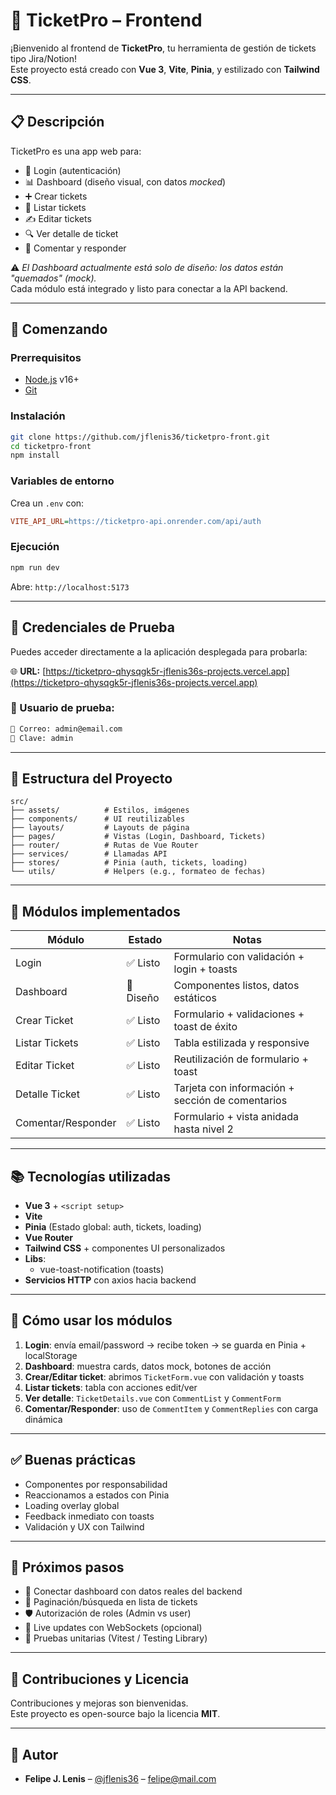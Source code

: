 
# 🧩 TicketPro – Frontend

¡Bienvenido al frontend de **TicketPro**, tu herramienta de gestión de tickets tipo Jira/Notion!  
Este proyecto está creado con **Vue 3**, **Vite**, **Pinia**, y estilizado con **Tailwind CSS**.

---

## 📋 Descripción

TicketPro es una app web para:
- 🔐 Login (autenticación)
- 📊 Dashboard (diseño visual, con datos *mocked*)
- ➕ Crear tickets
- 📃 Listar tickets
- ✍️ Editar tickets
- 🔍 Ver detalle de ticket
- 💬 Comentar y responder

⚠️ *El Dashboard actualmente está solo de diseño: los datos están "quemados" (mock).*  
Cada módulo está integrado y listo para conectar a la API backend.

---

## 🚀 Comenzando

### Prerrequisitos

- [Node.js](https://nodejs.org/) v16+
- [Git](https://git-scm.com/)

### Instalación

```bash
git clone https://github.com/jflenis36/ticketpro-front.git
cd ticketpro-front
npm install
```



### Variables de entorno

Crea un `.env` con:

```ini
VITE_API_URL=https://ticketpro-api.onrender.com/api/auth
```

### Ejecución

```bash
npm run dev
```

Abre: `http://localhost:5173`

---

## 🔑 Credenciales de Prueba

Puedes acceder directamente a la aplicación desplegada para probarla:

🌐 **URL:** [https://ticketpro-qhysqgk5r-jflenis36s-projects.vercel.app](https://ticketpro-qhysqgk5r-jflenis36s-projects.vercel.app)

### 👤 Usuario de prueba:

```bash
📧 Correo: admin@email.com  
🔑 Clave: admin
```

---

## 🧠 Estructura del Proyecto

```
src/
├── assets/          # Estilos, imágenes
├── components/      # UI reutilizables
├── layouts/         # Layouts de página
├── pages/           # Vistas (Login, Dashboard, Tickets)
├── router/          # Rutas de Vue Router
├── services/        # Llamadas API
├── stores/          # Pinia (auth, tickets, loading)
└── utils/           # Helpers (e.g., formateo de fechas)
```

---

## 🔧 Módulos implementados

| Módulo             | Estado    | Notas                                               |
|--------------------|-----------|-----------------------------------------------------|
| Login              | ✅ Listo   | Formulario con validación + login + toasts         |
| Dashboard          | 🧩 Diseño  | Componentes listos, datos estáticos                |
| Crear Ticket       | ✅ Listo   | Formulario + validaciones + toast de éxito         |
| Listar Tickets     | ✅ Listo   | Tabla estilizada y responsive                      |
| Editar Ticket      | ✅ Listo   | Reutilización de formulario + toast                |
| Detalle Ticket     | ✅ Listo   | Tarjeta con información + sección de comentarios   |
| Comentar/Responder | ✅ Listo   | Formulario + vista anidada hasta nivel 2           |

---

## 📚 Tecnologías utilizadas

- **Vue 3** + `<script setup>`
- **Vite**
- **Pinia** (Estado global: auth, tickets, loading)
- **Vue Router**
- **Tailwind CSS** + componentes UI personalizados
- **Libs**:
  - vue-toast-notification (toasts)
- **Servicios HTTP** con axios hacia backend

---

## 🧩 Cómo usar los módulos

1. **Login**: envía email/password → recibe token → se guarda en Pinia + localStorage
2. **Dashboard**: muestra cards, datos mock, botones de acción
3. **Crear/Editar ticket**: abrimos `TicketForm.vue` con validación y toasts
4. **Listar tickets**: tabla con acciones edit/ver
5. **Ver detalle**: `TicketDetails.vue` con `CommentList` y `CommentForm`
6. **Comentar/Responder**: uso de `CommentItem` y `CommentReplies` con carga dinámica

---

## ✅ Buenas prácticas

- Componentes por responsabilidad
- Reaccionamos a estados con Pinia
- Loading overlay global
- Feedback inmediato con toasts
- Validación y UX con Tailwind

---

## 🚧 Próximos pasos

- 🧠 Conectar dashboard con datos reales del backend
- 🔄 Paginación/búsqueda en lista de tickets
- 🛡️ Autorización de roles (Admin vs user)
- 🔔 Live updates con WebSockets (opcional)
- 🧪 Pruebas unitarias (Vitest / Testing Library)

---

## 📝 Contribuciones y Licencia

Contribuciones y mejoras son bienvenidas.  
Este proyecto es open-source bajo la licencia **MIT**.

---

## 👤 Autor

- **Felipe J. Lenis** – [@jflenis36](https://github.com/jflenis36) – felipe@mail.com
